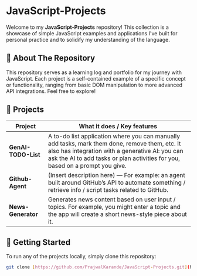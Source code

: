 # JavaScript-Projects

Welcome to my **JavaScript-Projects** repository! This collection is a showcase of simple JavaScript examples and applications I've built for personal practice and to solidify my understanding of the language.

## 📝 About The Repository

This repository serves as a learning log and portfolio for my journey with JavaScript. Each project is a self-contained example of a specific concept or functionality, ranging from basic DOM manipulation to more advanced API integrations. Feel free to explore!

## 📂 Projects

| Project | What it does / Key features |
|---|---|
| **GenAI-TODO-List** | A to-do list application where you can manually add tasks, mark them done, remove them, etc. It also has integration with a generative AI: you can ask the AI to add tasks or plan activities for you, based on a prompt you give. |
| **Github-Agent** | (Insert description here) — For example: an agent built around GitHub’s API to automate something / retrieve info / script tasks related to GitHub. |
| **News-Generator** | Generates news content based on user input / topics. For example, you might enter a topic and the app will create a short news-style piece about it. |

## 🚀 Getting Started

To run any of the projects locally, simply clone this repository:

```bash
git clone [https://github.com/PrajwalKarande/JavaScript-Projects.git](https://github.com/PrajwalKarande/JavaScript-Projects.git)
